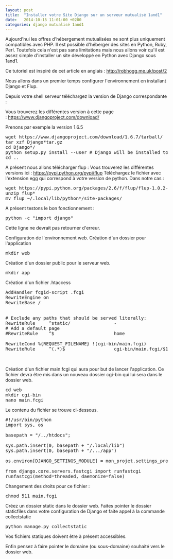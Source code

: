```yaml
---
layout: post
title:  "Installer votre Site Django sur un serveur mutualisé 1and1"
date:   2014-10-15 11:01:00 +0200
categories: django mutualisé 1and1
---
```

Aujourd'hui les offres d'hébergement mutualisées ne sont plus uniquement compatibles avec PHP. Il est possible d'héberger des sites en Python, Ruby, Perl. Toutefois cela n'est pas sans limitations mais nous allons voir qu'il est assez simple d'installer un site développé en Python avec Django sous 1and1.

Ce tutoriel est inspiré de cet article en anglais : http://robhogg.me.uk/post/2

Nous allons dans un premier temps configurer l'environnement en installant Django et Flup.

Depuis votre shell serveur téléchargez la version de Django correspondante :

Vous trouverez les différentes version à cette page : https://www.djangoproject.com/download/

Prenons par exemple la version 1.6.5
<pre class="brush: bash; gutter: true">wget https://www.djangoproject.com/download/1.6.7/tarball/
tar xzf Django*tar.gz
cd Django*/
python setup.py install --user # Django will be installed to .local in your home folder
cd ..
</pre>
A présent nous allons télécharger flup :
Vous trouverez les différentes versions ici : https://pypi.python.org/pypi/flup
Téléchargez le fichier avec l'extension egg qui correspond à votre version de python.
Dans notre cas :
<pre class="brush: bash; gutter: true">wget https://pypi.python.org/packages/2.6/f/flup/flup-1.0.2-py2.5.egg#md5=93ec6e3baeee3e5649a8456105178d4e
unzip flup*
mv flup ~/.local/lib/python*/site-packages/
</pre>
A présent testons le bon fonctionnement :
<pre class="brush: bash; gutter: true">python -c &quot;import django&quot;
</pre>
Cette ligne ne devrait pas retourner d'erreur.

Configuration de l'environnement web.
Création d'un dossier pour l'application
<pre class="brush: bash; gutter: true">mkdir web
</pre>
Création d'un dossier public pour le serveur web.
<pre class="brush: bash; gutter: true">
mkdir app
</pre>
Création d'un fichier .htaccess
<pre class="brush: bash; gutter: true">
AddHandler fcgid-script .fcgi
RewriteEngine on
RewriteBase /


# Exclude any paths that should be served literally:
RewriteRule     ^static/                -                       [L,NC]
# Add a default page
#RewriteRule    ^$                      home                    [NC]

RewriteCond %{REQUEST_FILENAME} !(cgi-bin/main.fcgi)
RewriteRule     ^(.*)$                  cgi-bin/main.fcgi/$1    [QSA,L]


</pre>

Création d'un fichier main.fcgi qui aura pour but de lancer l'application. Ce fichier devra être mis dans un nouveau dossier cgi-bin qui lui sera dans le dossier web.
<pre class="brush: bash; gutter: true">
cd web
mkdir cgi-bin
nano main.fcgi
</pre>

Le contenu du fichier se trouve ci-dessous.

<pre class="brush: python; gutter: true">
#!/usr/bin/python
import sys, os

basepath = &quot;/../htdocs&quot;;

sys.path.insert(0, basepath + &quot;/.local/lib&quot;)
sys.path.insert(0, basepath + &quot;/.../app&quot;)

os.environ[DJANGO_SETTINGS_MODULE] = mon_projet.settings_production

from django.core.servers.fastcgi import runfastcgi
runfastcgi(method=threaded, daemonize=false)
</pre>

Changement des droits pour ce fichier :

<pre class="brush: bash; gutter: true">chmod 511 main.fcgi
</pre>

Créez un dossier static dans le dossier web. Faites pointer le dossier staticfiles dans votre configuration de Django et faite appel à la commande collectstatic
<pre class="brush: bash; gutter: true">python manage.py collectstatic
</pre>

Vos fichiers statiques doivent être à présent accessibles.

Enfin pensez à faire pointer le domaine (ou sous-domaine) souhaité vers le dossier web.
